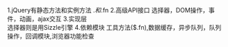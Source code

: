 1.jQuery有静态方法和实例方法
    $.和$.fn
2.高级API接口
    选择器，DOM操作，事件，动画，ajax交互
3.实现层   
    选择器则是用Sizzle引擎
4.依赖模块
    工具方法($.fn),数据缓存，异步队列，队列操作，回调模块,浏览器功能检查

